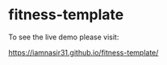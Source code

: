 # fitness-template

To see the live demo please visit:

  https://iamnasir31.github.io/fitness-template/
